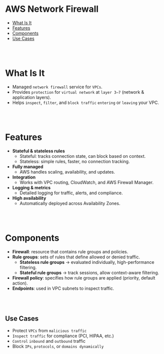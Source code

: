 # AWS Network Firewall
* [What Is It](#what-is-it)
* [Features](#features)
* [Components](#components)
* [Use Cases](#use-cases)

<br><br>

# What Is It
* Managed `network firewall` service for `VPCs`.
* Provides `protection` for `virtual network` at `layer 3–7` (network & application layers).
* Helps `inspect`, `filter`, and `block traffic` `entering` or `leaving` your VPC.

<br><br>

# Features
* **Stateful & stateless rules**
    * Stateful: tracks connection state, can block based on context.
    * Stateless: simple rules, faster, no connection tracking.
* **Fully managed**
    * AWS handles scaling, availability, and updates.
* **Integration**
    * Works with VPC routing, CloudWatch, and AWS Firewall Manager.
* **Logging & metrics**
    * Detailed logging for traffic, alerts, and compliance.
* **High availability**
    * Automatically deployed across Availability Zones.

<br><br>

# Components
* **Firewall**: resource that contains rule groups and policies.
* **Rule groups**: sets of rules that define allowed or denied traffic.
    * **Stateless rule groups** → evaluated individually, high-performance filtering.
    * **Stateful rule groups** → track sessions, allow context-aware filtering.
* **Firewall policy**: specifies how rule groups are applied (priority, default action).
* **Endpoints**: used in VPC subnets to inspect traffic.

<br><br>

## Use Cases
* Protect `VPCs` from `malicious traffic`
* `Inspect traffic` for compliance (PCI, HIPAA, etc.)
* `Control` `inbound` and `outbound` traffic
* Block `IPs`, `protocols`, or `domains dynamically`